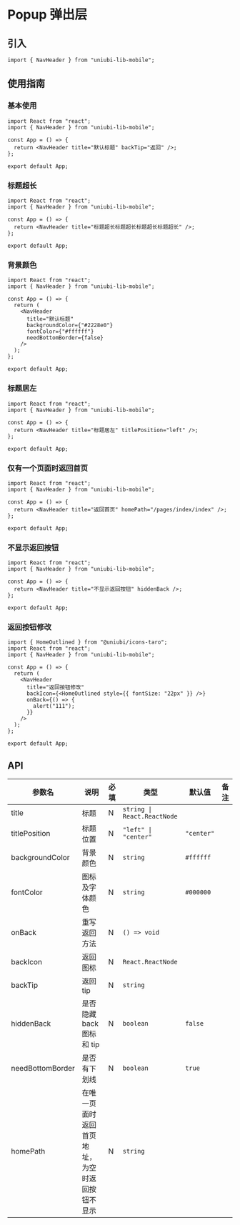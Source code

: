 # Popup 弹出层

## 引入

```tsx
import { NavHeader } from "uniubi-lib-mobile";
```

## 使用指南

### 基本使用

```tsx
import React from "react";
import { NavHeader } from "uniubi-lib-mobile";

const App = () => {
  return <NavHeader title="默认标题" backTip="返回" />;
};

export default App;
```

### 标题超长

```tsx
import React from "react";
import { NavHeader } from "uniubi-lib-mobile";

const App = () => {
  return <NavHeader title="标题超长标题超长标题超长标题超长" />;
};

export default App;
```

### 背景颜色

```tsx
import React from "react";
import { NavHeader } from "uniubi-lib-mobile";

const App = () => {
  return (
    <NavHeader
      title="默认标题"
      backgroundColor={"#2228e0"}
      fontColor={"#ffffff"}
      needBottomBorder={false}
    />
  );
};

export default App;
```

### 标题居左

```tsx
import React from "react";
import { NavHeader } from "uniubi-lib-mobile";

const App = () => {
  return <NavHeader title="标题居左" titlePosition="left" />;
};

export default App;
```

### 仅有一个页面时返回首页

```tsx
import React from "react";
import { NavHeader } from "uniubi-lib-mobile";

const App = () => {
  return <NavHeader title="返回首页" homePath="/pages/index/index" />;
};

export default App;
```

### 不显示返回按钮

```tsx
import React from "react";
import { NavHeader } from "uniubi-lib-mobile";

const App = () => {
  return <NavHeader title="不显示返回按钮" hiddenBack />;
};

export default App;
```

### 返回按钮修改

```tsx
import { HomeOutlined } from "@uniubi/icons-taro";
import React from "react";
import { NavHeader } from "uniubi-lib-mobile";

const App = () => {
  return (
    <NavHeader
      title="返回按钮修改"
      backIcon={<HomeOutlined style={{ fontSize: "22px" }} />}
      onBack={() => {
        alert("111");
      }}
    />
  );
};

export default App;
```

## API

| 参数名           | 说明                                           | 必填 | 类型                        | 默认值     | 备注 |
| ---------------- | ---------------------------------------------- | ---- | --------------------------- | ---------- | ---- |
| title            | 标题                                           | N    | `string \| React.ReactNode` |            |
| titlePosition    | 标题位置                                       | N    | `"left" \| "center"`        | `"center"` |      |
| backgroundColor  | 背景颜色                                       | N    | `string`                    | `#ffffff`  |      |
| fontColor        | 图标及字体颜色                                 | N    | `string`                    | `#000000`  |      |
| onBack           | 重写返回方法                                   | N    | `() => void`                |            |      |
| backIcon         | 返回图标                                       | N    | `React.ReactNode`           |            |      |
| backTip          | 返回 tip                                       | N    | `string`                    |            |      |
| hiddenBack       | 是否隐藏 back 图标和 tip                       | N    | `boolean`                   | `false`    |      |
| needBottomBorder | 是否有下划线                                   | N    | `boolean`                   | `true`     |      |
| homePath         | 在唯一页面时返回首页地址，为空时返回按钮不显示 | N    | `string`                    |            |      |
